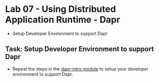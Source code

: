 # Lab 07 - Using Distributed Application Runtime - Dapr

- Setup Developer Environment to support Dapr

## Task: Setup Developer Environment to support Dapr

- Repeat the steps in the [dapr-intro module](../../demos/07-dapr/01-dapr-intro/) to setup your developer environment to support Dapr.